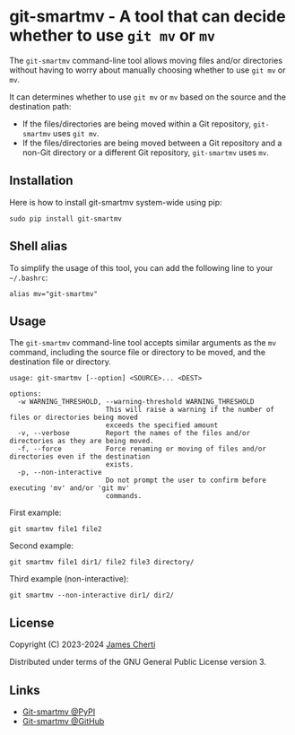 # git-smartmv - A tool that can decide whether to use `git mv` or `mv`

The `git-smartmv` command-line tool allows moving files and/or directories without having to worry about manually choosing whether to use `git mv` or `mv`.

It can determines whether to use `git mv` or `mv` based on the source and the destination path:
- If the files/directories are being moved within a Git repository, `git-smartmv` uses `git mv`.
- If the files/directories are being moved between a Git repository and a non-Git directory or a different Git repository, `git-smartmv` uses `mv`.

## Installation

Here is how to install git-smartmv system-wide using pip:
```
sudo pip install git-smartmv
```

## Shell alias

To simplify the usage of this tool, you can add the following line to your `~/.bashrc`:
```
alias mv="git-smartmv"
```

## Usage

The `git-smartmv` command-line tool accepts similar arguments as the `mv` command, including the source file or directory to be moved, and the destination file or directory.
```
usage: git-smartmv [--option] <SOURCE>... <DEST>

options:
  -w WARNING_THRESHOLD, --warning-threshold WARNING_THRESHOLD
                        This will raise a warning if the number of files or directories being moved
                        exceeds the specified amount
  -v, --verbose         Report the names of the files and/or directories as they are being moved.
  -f, --force           Force renaming or moving of files and/or directories even if the destination
                        exists.
  -p, --non-interactive
                        Do not prompt the user to confirm before executing 'mv' and/or 'git mv'
                        commands.
```

First example:
```
git smartmv file1 file2
```

Second example:
```
git smartmv file1 dir1/ file2 file3 directory/
```

Third example (non-interactive):
```
git smartmv --non-interactive dir1/ dir2/
```

## License

Copyright (C) 2023-2024 [James Cherti](https://www.jamescherti.com)

Distributed under terms of the GNU General Public License version 3.

## Links

- [Git-smartmv @PyPI](https://pypi.org/project/git-smartmv/)
- [Git-smartmv @GitHub](https://github.com/jamescherti/git-smartmv/)
